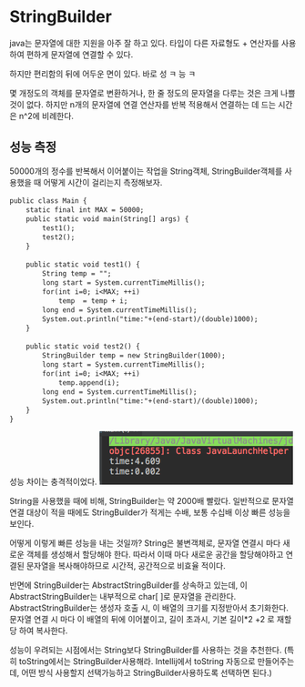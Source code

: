 StringBuilder
============================

java는 문자열에 대한 지원을 아주 잘 하고 있다.
타입이 다른 자료형도 + 연산자를 사용하여 편하게 문자열에 연결할 수 있다.

하지만 편리함의 뒤에 어두운 면이 있다.
바로 성 ㅋ 능 ㅋ

몇 개정도의 객체를 문자열로 변환하거나, 한 줄 정도의 문자열을 다루는 것은 크게 나쁠 것이 없다. 
하지만 n개의 문자열에 연결 연산자를 반복 적용해서 연결하는 데 드는 시간은  n^2에 비례한다.

## 성능 측정
50000개의 정수를 반복해서 이어붙이는 작업을 String객체, StringBuilder객체를 사용했을 때 어떻게 시간이 걸리는지 측정해보자.
```
public class Main {
    static final int MAX = 50000;
    public static void main(String[] args) {
        test1();
        test2();
    }

    public static void test1() {
        String temp = "";
        long start = System.currentTimeMillis();
        for(int i=0; i<MAX; ++i)
            temp  = temp + i;
        long end = System.currentTimeMillis();
        System.out.println("time:"+(end-start)/(double)1000);
    }

    public static void test2() {
        StringBuilder temp = new StringBuilder(1000);
        long start = System.currentTimeMillis();
        for(int i=0; i<MAX; ++i)
            temp.append(i);
        long end = System.currentTimeMillis();
        System.out.println("time:"+(end-start)/(double)1000);
    }
}
```

성능 차이는 충격적이었다.
![성능차이](./performance.png)

String을 사용했을 때에 비해, StringBuilder는 약 2000배 빨랐다.
일반적으로 문자열 연결 대상이 적을 때에도 StringBuilder가 적게는 수배, 보통 수십배 이상 빠른 성능을 보인다.

어떻게 이렇게 빠른 성능을 내는 것일까?
String은 불변객체로, 문자열 연결시 마다 새로운 객체를 생성해서 할당해야 한다.
따라서 이때 마다 새로운 공간을 할당해야하고 연결된 문자열을 복사해야하므로 시간적, 공간적으로 비효율 적이다.

반면에 StringBuilder는 AbstractStringBuilder를 상속하고 있는데, 이 AbstractStringBuilder는 내부적으로 char[ ]로 문자열을 관리한다.
AbstractStringBuilder는 생성자 호출 시,  이 배열의 크기를 지정받아서 초기화한다.
문자열 연결 시 마다 이 배열의 뒤에 이어붙이고, 길이 초과시, 기본 길이*2 +2 로 재할당 하여 복사한다.

성능이 우려되는 시점에서는 String보다 StringBuilder를 사용하는 것을 추천한다.
(특히 toString에서는 StringBuilder사용해라. Intellij에서 toString 자동으로 만들어주는 데, 어떤 방식 사용할지 선택가능하고 StringBuilder사용하도록 선택하면 된다.)
